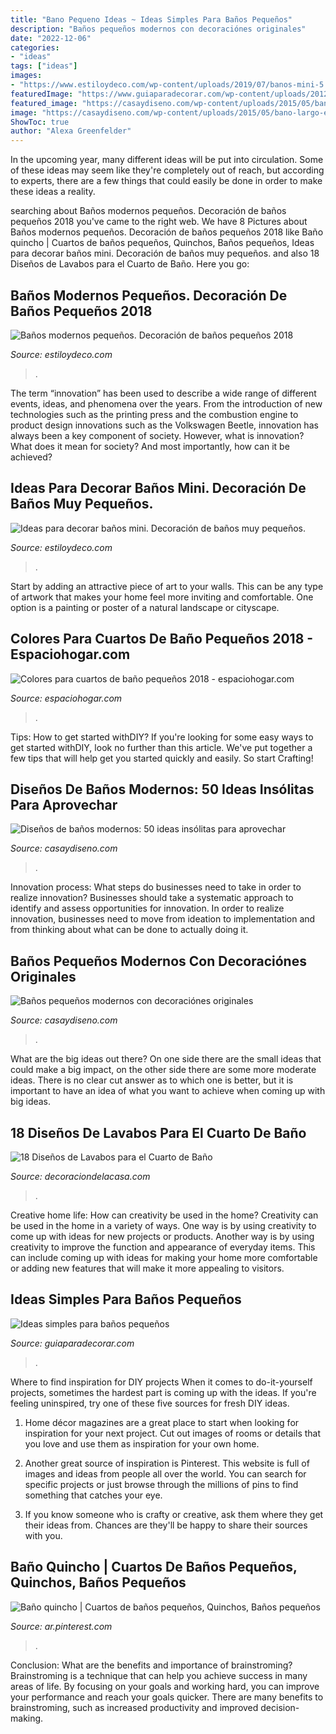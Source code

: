 ```yaml
---
title: "Bano Pequeno Ideas ~ Ideas Simples Para Baños Pequeños"
description: "Baños pequeños modernos con decoraciónes originales"
date: "2022-12-06"
categories:
- "ideas"
tags: ["ideas"]
images:
- "https://www.estiloydeco.com/wp-content/uploads/2019/07/banos-mini-5.jpg"
featuredImage: "https://www.guiaparadecorar.com/wp-content/uploads/2012/09/Ideas-para-cuartos-de-bano-pequenos-01.jpg"
featured_image: "https://casaydiseno.com/wp-content/uploads/2015/05/bano-largo-estrecho-ideas-diseno.jpg"
image: "https://casaydiseno.com/wp-content/uploads/2015/05/bano-largo-estrecho-ideas-diseno.jpg"
ShowToc: true
author: "Alexa Greenfelder"
---
```



In the upcoming year, many different ideas will be put into circulation. Some of these ideas may seem like they're completely out of reach, but according to experts, there are a few things that could easily be done in order to make these ideas a reality.

	

		
searching about Baños modernos pequeños. Decoración de baños pequeños 2018 you've came to the right web. We have 8 Pictures about Baños modernos pequeños. Decoración de baños pequeños 2018 like Baño quincho | Cuartos de baños pequeños, Quinchos, Baños pequeños, Ideas para decorar baños mini. Decoración de baños muy pequeños. and also 18 Diseños de Lavabos para el Cuarto de Baño. Here you go:
		
    
## Baños Modernos Pequeños. Decoración De Baños Pequeños 2018

<img loading=lazy src="https://www.estiloydeco.com/wp-content/uploads/2010/06/pequenos-banos-modernos-5.jpg" onerror="this.onerror=null;this.src='https://tse1.mm.bing.net/th?id=OIP.Rg_9g-Q7KYOX18VRRDmMyAHaL2&amp;pid=15.1';" alt="Baños modernos pequeños. Decoración de baños pequeños 2018">

_Source: estiloydeco.com_

>. 

	

The term “innovation” has been used to describe a wide range of different events, ideas, and phenomena over the years. From the introduction of new technologies such as the printing press and the combustion engine to product design innovations such as the Volkswagen Beetle, innovation has always been a key component of society. However, what is innovation? What does it mean for society? And most importantly, how can it be achieved?

    
## Ideas Para Decorar Baños Mini. Decoración De Baños Muy Pequeños.

<img loading=lazy src="https://www.estiloydeco.com/wp-content/uploads/2019/07/banos-mini-5.jpg" onerror="this.onerror=null;this.src='https://tse2.mm.bing.net/th?id=OIP.hkZVJeuWq-d9w_IljReDkwHaKS&amp;pid=15.1';" alt="Ideas para decorar baños mini. Decoración de baños muy pequeños.">

_Source: estiloydeco.com_

>. 

	

Start by adding an attractive piece of art to your walls. This can be any type of artwork that makes your home feel more inviting and comfortable. One option is a painting or poster of a natural landscape or cityscape.

    
## Colores Para Cuartos De Baño Pequeños 2018 - Espaciohogar.com

<img loading=lazy src="https://espaciohogar.com/wp-content/uploads/2017/01/colores-para-el-bano-marron.jpg" onerror="this.onerror=null;this.src='https://tse4.mm.bing.net/th?id=OIP.Uc88SKwe4Wa8ej5Xc7biXgHaLp&amp;pid=15.1';" alt="Colores para cuartos de baño pequeños 2018 - espaciohogar.com">

_Source: espaciohogar.com_

>. 

	

Tips: How to get started withDIY?
If you're looking for some easy ways to get started withDIY, look no further than this article. We've put together a few tips that will help get you started quickly and easily. So start Crafting!

    
## Diseños De Baños Modernos: 50 Ideas Insólitas Para Aprovechar

<img loading=lazy src="https://casaydiseno.com/wp-content/uploads/2015/07/bano-diseno-mamapra-cristal-dormitorio-pared-madera.jpg" onerror="this.onerror=null;this.src='https://tse4.mm.bing.net/th?id=OIP.K5cZ_1G4dze2TvddqlGgWwHaLH&amp;pid=15.1';" alt="Diseños de baños modernos: 50 ideas insólitas para aprovechar">

_Source: casaydiseno.com_

>. 

	

Innovation process: What steps do businesses need to take in order to realize innovation?
Businesses should take a systematic approach to identify and assess opportunities for innovation. In order to realize innovation, businesses need to move from ideation to implementation and from thinking about what can be done to actually doing it.

    
## Baños Pequeños Modernos Con Decoraciónes Originales

<img loading=lazy src="https://casaydiseno.com/wp-content/uploads/2015/05/bano-largo-estrecho-ideas-diseno.jpg" onerror="this.onerror=null;this.src='https://tse4.mm.bing.net/th?id=OIP.EoE3ym5YvON6bzkca_VJtgHaLF&amp;pid=15.1';" alt="Baños pequeños modernos con decoraciónes originales">

_Source: casaydiseno.com_

>. 

	

What are the big ideas out there?
On one side there are the small ideas that could make a big impact, on the other side there are some more moderate ideas. There is no clear cut answer as to which one is better, but it is important to have an idea of what you want to achieve when coming up with big ideas.

    
## 18 Diseños De Lavabos Para El Cuarto De Baño

<img loading=lazy src="https://i1.wp.com/decoraciondelacasa.com/wp-content/uploads/2015/07/diseño-lavabo-baño-8.jpg?fit=567%2C851&amp;ssl=1" onerror="this.onerror=null;this.src='https://tse1.mm.bing.net/th?id=OIP.sh3qde8mAY78pT_8jlHLWAHaLH&amp;pid=15.1';" alt="18 Diseños de Lavabos para el Cuarto de Baño">

_Source: decoraciondelacasa.com_

>. 

	

Creative home life: How can creativity be used in the home?
Creativity can be used in the home in a variety of ways. One way is by using creativity to come up with ideas for new projects or products. Another way is by using creativity to improve the function and appearance of everyday items. This can include coming up with ideas for making your home more comfortable or adding new features that will make it more appealing to visitors.

    
## Ideas Simples Para Baños Pequeños

<img loading=lazy src="https://www.guiaparadecorar.com/wp-content/uploads/2012/09/Ideas-para-cuartos-de-bano-pequenos-01.jpg" onerror="this.onerror=null;this.src='https://tse1.mm.bing.net/th?id=OIP.19hMIHf6Lg-vQdennmRbkgAAAA&amp;pid=15.1';" alt="Ideas simples para baños pequeños">

_Source: guiaparadecorar.com_

>. 

	

Where to find inspiration for DIY projects
When it comes to do-it-yourself projects, sometimes the hardest part is coming up with the ideas. If you're feeling uninspired, try one of these five sources for fresh DIY ideas.
1. Home décor magazines are a great place to start when looking for inspiration for your next project. Cut out images of rooms or details that you love and use them as inspiration for your own home.

2. Another great source of inspiration is Pinterest. This website is full of images and ideas from people all over the world. You can search for specific projects or just browse through the millions of pins to find something that catches your eye.

3. If you know someone who is crafty or creative, ask them where they get their ideas from. Chances are they'll be happy to share their sources with you.


    
## Baño Quincho | Cuartos De Baños Pequeños, Quinchos, Baños Pequeños

<img loading=lazy src="https://i.pinimg.com/736x/42/27/99/4227997f09c62be29416f705141f098c.jpg" onerror="this.onerror=null;this.src='https://tse2.mm.bing.net/th?id=OIP.g9oSOyMN6u8KSt3Y9MX4XQHaJ3&amp;pid=15.1';" alt="Baño quincho | Cuartos de baños pequeños, Quinchos, Baños pequeños">

_Source: ar.pinterest.com_

>. 

	

Conclusion: What are the benefits and importance of brainstroming?
Brainstroming is a technique that can help you achieve success in many areas of life. By focusing on your goals and working hard, you can improve your performance and reach your goals quicker. There are many benefits to brainstroming, such as increased productivity and improved decision-making.

